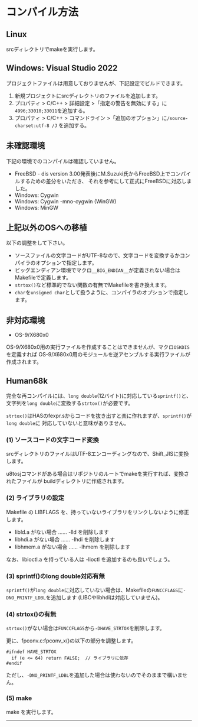 # コンパイル方法

## Linux

srcディレクトリでmakeを実行します。

## Windows: Visual Studio 2022

プロジェクトファイルは用意しておりませんが、下記設定でビルドできます。

1. 新規プロジェクトにsrcディレクトリのファイルを追加します。
2. プロパティ &gt; C/C++ &gt; 詳細設定 &gt;「指定の警告を無効にする」に`4996;33010;33011`を追加する。
3. プロパティ &gt; C/C++ &gt; コマンドライン &gt;「追加のオプション」に`/source-charset:utf-8 /J`
   を追加する。


## 未確認環境

下記の環境でのコンパイルは確認していません。

* FreeBSD -
  dis version 3.00発表後にM.Suzuki氏からFreeBSD上でコンパイルするための差分をいただき、
  それを参考にして正式にFreeBSDに対応しました。
* Windows: Cygwin
* Windows: Cygwin -mno-cygwin (WinGW)
* Windows: MinGW

## 上記以外のOSへの移植

以下の調整をして下さい。

* ソースファイルの文字コードがUTF-8なので、文字コードを変換するかコンパイラのオプションで指定します。
* ビッグエンディアン環境でマクロ`__BIG_ENDIAN__`が定義されない場合はMakefileで定義します。
* `strtox()`など標準的でない関数の有無でMakefileを書き換えます。
* `char`を`unsigned char`として扱うように、コンパイラのオプションで指定します。

## 非対応環境

* OS-9/X680x0

OS-9/X680x0用の実行ファイルを作成することはできませんが、マクロ`OSKDIS`を定義すれば
OS-9/X680x0用のモジュールを逆アセンブルする実行ファイルが作成されます。

## Human68k

完全な再コンパイルには、`long double`(12バイト)に対応している`sprintf()`と、
文字列を`long double`に変換する`strtox()`が必要です。

`strtox()`はHASのfexpr.sからコードを抜き出すと楽に作れますが、`sprintf()`が`long double`に
対応していないと意味がありません。

### (1) ソースコードの文字コード変換

srcディレクトリのファイルはUTF-8エンコーディングなので、Shift_JISに変換します。

u8tosjコマンドがある場合はリポジトリのルートでmakeを実行すれば、変換されたファイルが
buildディレクトリに作成されます。


### (2) ライブラリの設定

Makefile の LIBFLAGS を、持っていないライブラリをリンクしないように修正します。
* libld.a がない場合 …… -lld を削除します
* libhdi.a がない場合 …… -lhdi を削除します
* libhmem.a がない場合 …… -lhmem を削除します

なお、libioctl.a を持っている人は -lioctl を追加するのも良いでしょう。

### (3) sprintf()のlong double対応有無

`sprintf()`が`long double`に対応していない場合は、Makefileの`FUNCCFLAGS`に`-DNO_PRINTF_LDBL`を追加します
(LIBCやlibhdiは対応していません)。

### (4) strtox()の有無

`strtox()`がない場合は`FUNCCFLAGS`から`-DHAVE_STRTOX`を削除します。

更に、fpconv.c:fpconv_x()の以下の部分を調整します。
```
#ifndef HAVE_STRTOX
  if (e <= 64) return FALSE;  // ライブラリに依存
#endif
```

ただし、`-DNO_PRINTF_LDBL`を追加した場合は使わないのでそのままで構いません。

### (5) make

make を実行します。

----
